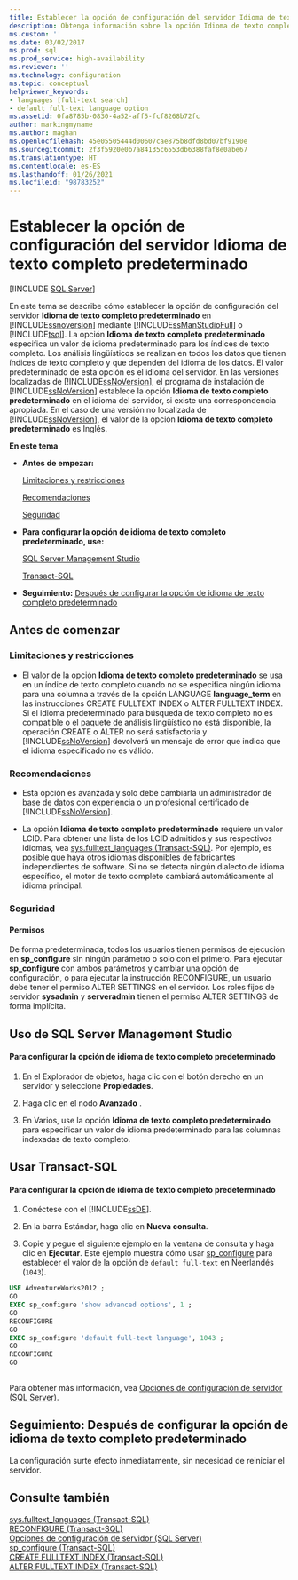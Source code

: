 ```yaml
---
title: Establecer la opción de configuración del servidor Idioma de texto completo predeterminado | Microsoft Docs
description: Obtenga información sobre la opción Idioma de texto completo predeterminado. Vea cómo configurarla a fin de especificar el idioma predeterminado que SQL Server usa para los índices de texto completo.
ms.custom: ''
ms.date: 03/02/2017
ms.prod: sql
ms.prod_service: high-availability
ms.reviewer: ''
ms.technology: configuration
ms.topic: conceptual
helpviewer_keywords:
- languages [full-text search]
- default full-text language option
ms.assetid: 0fa8785b-0830-4a52-aff5-fcf8268b72fc
author: markingmyname
ms.author: maghan
ms.openlocfilehash: 45e05505444d00607cae875b8dfd8bd07bf9190e
ms.sourcegitcommit: 2f3f5920e0b7a84135c6553db6388faf8e0abe67
ms.translationtype: HT
ms.contentlocale: es-ES
ms.lasthandoff: 01/26/2021
ms.locfileid: "98783252"
---
```

# <a name="configure-the-default-full-text-language-server-configuration-option"></a>Establecer la opción de configuración del servidor Idioma de texto completo predeterminado
 [!INCLUDE [SQL Server](../../includes/applies-to-version/sqlserver.md)]

  En este tema se describe cómo establecer la opción de configuración del servidor **Idioma de texto completo predeterminado** en [!INCLUDE[ssnoversion](../../includes/ssnoversion-md.md)] mediante [!INCLUDE[ssManStudioFull](../../includes/ssmanstudiofull-md.md)] o [!INCLUDE[tsql](../../includes/tsql-md.md)]. La opción **Idioma de texto completo predeterminado** especifica un valor de idioma predeterminado para los índices de texto completo. Los análisis lingüísticos se realizan en todos los datos que tienen índices de texto completo y que dependen del idioma de los datos. El valor predeterminado de esta opción es el idioma del servidor. En las versiones localizadas de [!INCLUDE[ssNoVersion](../../includes/ssnoversion-md.md)], el programa de instalación de [!INCLUDE[ssNoVersion](../../includes/ssnoversion-md.md)] establece la opción **Idioma de texto completo predeterminado** en el idioma del servidor, si existe una correspondencia apropiada. En el caso de una versión no localizada de [!INCLUDE[ssNoVersion](../../includes/ssnoversion-md.md)], el valor de la opción **Idioma de texto completo predeterminado** es Inglés.  
  
 **En este tema**  
  
-   **Antes de empezar:**  
  
     [Limitaciones y restricciones](#Restrictions)  
  
     [Recomendaciones](#Recommendations)  
  
     [Seguridad](#Security)  
  
-   **Para configurar la opción de idioma de texto completo predeterminado, use:**  
  
     [SQL Server Management Studio](#SSMSProcedure)  
  
     [Transact-SQL](#TsqlProcedure)  
  
-   **Seguimiento:**  [Después de configurar la opción de idioma de texto completo predeterminado](#FollowUp)  
  
##  <a name="before-you-begin"></a><a name="BeforeYouBegin"></a> Antes de comenzar  
  
###  <a name="limitations-and-restrictions"></a><a name="Restrictions"></a> Limitaciones y restricciones  
  
-   El valor de la opción **Idioma de texto completo predeterminado** se usa en un índice de texto completo cuando no se especifica ningún idioma para una columna a través de la opción LANGUAGE **language_term** en las instrucciones CREATE FULLTEXT INDEX o ALTER FULLTEXT INDEX. Si el idioma predeterminado para búsqueda de texto completo no es compatible o el paquete de análisis lingüístico no está disponible, la operación CREATE o ALTER no será satisfactoria y [!INCLUDE[ssNoVersion](../../includes/ssnoversion-md.md)] devolverá un mensaje de error que indica que el idioma especificado no es válido.  
  
###  <a name="recommendations"></a><a name="Recommendations"></a> Recomendaciones  
  
-   Esta opción es avanzada y solo debe cambiarla un administrador de base de datos con experiencia o un profesional certificado de [!INCLUDE[ssNoVersion](../../includes/ssnoversion-md.md)].  
  
-   La opción **Idioma de texto completo predeterminado** requiere un valor LCID. Para obtener una lista de los LCID admitidos y sus respectivos idiomas, vea [sys.fulltext_languages &#40;Transact-SQL&#41;](../../relational-databases/system-catalog-views/sys-fulltext-languages-transact-sql.md). Por ejemplo, es posible que haya otros idiomas disponibles de fabricantes independientes de software. Si no se detecta ningún dialecto de idioma específico, el motor de texto completo cambiará automáticamente al idioma principal.  
  
###  <a name="security"></a><a name="Security"></a> Seguridad  
  
####  <a name="permissions"></a><a name="Permissions"></a> Permisos  
 De forma predeterminada, todos los usuarios tienen permisos de ejecución en **sp_configure** sin ningún parámetro o solo con el primero. Para ejecutar **sp_configure** con ambos parámetros y cambiar una opción de configuración, o para ejecutar la instrucción RECONFIGURE, un usuario debe tener el permiso ALTER SETTINGS en el servidor. Los roles fijos de servidor **sysadmin** y **serveradmin** tienen el permiso ALTER SETTINGS de forma implícita.  
  
##  <a name="using-sql-server-management-studio"></a><a name="SSMSProcedure"></a> Uso de SQL Server Management Studio  
  
#### <a name="to-configure-the-default-full-text-language-option"></a>Para configurar la opción de idioma de texto completo predeterminado  
  
1.  En el Explorador de objetos, haga clic con el botón derecho en un servidor y seleccione **Propiedades**.  
  
2.  Haga clic en el nodo **Avanzado** .  
  
3.  En Varios, use la opción **Idioma de texto completo predeterminado** para especificar un valor de idioma predeterminado para las columnas indexadas de texto completo.  
  
##  <a name="using-transact-sql"></a><a name="TsqlProcedure"></a> Usar Transact-SQL  
  
#### <a name="to-configure-the-default-full-text-language-option"></a>Para configurar la opción de idioma de texto completo predeterminado  
  
1.  Conéctese con el [!INCLUDE[ssDE](../../includes/ssde-md.md)].  
  
2.  En la barra Estándar, haga clic en **Nueva consulta**.  
  
3.  Copie y pegue el siguiente ejemplo en la ventana de consulta y haga clic en **Ejecutar**. Este ejemplo muestra cómo usar [sp_configure](../../relational-databases/system-stored-procedures/sp-configure-transact-sql.md) para establecer el valor de la opción de `default full-text` en Neerlandés (`1043`).  
  
```sql  
USE AdventureWorks2012 ;  
GO  
EXEC sp_configure 'show advanced options', 1 ;  
GO  
RECONFIGURE  
GO  
EXEC sp_configure 'default full-text language', 1043 ;  
GO  
RECONFIGURE  
GO  
  
```  
  
 Para obtener más información, vea [Opciones de configuración de servidor &#40;SQL Server&#41;](../../database-engine/configure-windows/server-configuration-options-sql-server.md).  
  
##  <a name="follow-up-after-you-configure-the-default-full-text-language-option"></a><a name="FollowUp"></a> Seguimiento: Después de configurar la opción de idioma de texto completo predeterminado  
 La configuración surte efecto inmediatamente, sin necesidad de reiniciar el servidor.  
  
## <a name="see-also"></a>Consulte también  
 [sys.fulltext_languages &#40;Transact-SQL&#41;](../../relational-databases/system-catalog-views/sys-fulltext-languages-transact-sql.md)   
 [RECONFIGURE &#40;Transact-SQL&#41;](../../t-sql/language-elements/reconfigure-transact-sql.md)   
 [Opciones de configuración de servidor &#40;SQL Server&#41;](../../database-engine/configure-windows/server-configuration-options-sql-server.md)   
 [sp_configure &#40;Transact-SQL&#41;](../../relational-databases/system-stored-procedures/sp-configure-transact-sql.md)   
 [CREATE FULLTEXT INDEX &#40;Transact-SQL&#41;](../../t-sql/statements/create-fulltext-index-transact-sql.md)   
 [ALTER FULLTEXT INDEX &#40;Transact-SQL&#41;](../../t-sql/statements/alter-fulltext-index-transact-sql.md)  
  
  
